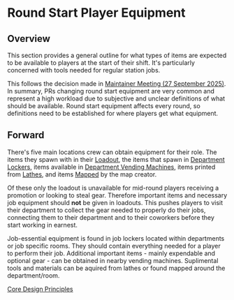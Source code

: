 # Round Start Player Equipment

## Overview

This section provides a general outline for what types of items are expected to be available to players at the start of their shift. It's particularly concerned with tools needed for regular station jobs.

This follows the decision made in [Maintainer Meeting (27 September 2025)](https://hedgedoc.spacestation14.com/Wtd4OwYZThqutLbR3y-e4g#Roundstart-Locker-and-Vendor-Equipment-ArtisticRoomba). In summary, PRs changing round start equipment are very common and represent a high workload due to subjective and unclear definitions of what should be available. Round start equipment affects every round, so definitions need to be established for where players get what equipment.

## Forward

There's five main locations crew can obtain equipment for their role. The items they spawn with in their [Loadout](starting-equipment/loadouts.md), the items that spawn in [Department Lockers](starting-equipment/lockers.md), items available in [Department Vending Machines](starting-equipment/vendors.md), items printed from [Lathes](starting-equipment/lathes.md), and items [Mapped](starting-equipment/mapped.md) by the map creator.

Of these only the loadout is unavailable for mid-round players receiving a promotion or looking to steal gear. Therefore important items and necessary job equipment should **not** be given in loadouts. This pushes players to visit their department to collect the gear needed to properly do their jobs, connecting them to their department and to their coworkers before they start working in earnest.

Job-essential equipment is found in job lockers located within departments or job specific rooms. They should contain everything needed for a player to perform their job. Additional important items - mainly expendable and optional gear - can be obtained in nearby vending machines. Suplimental tools and materials can be aquired from lathes or found mapped around the department/room.


[Core Design Principles](../core-design/design-principles.md)